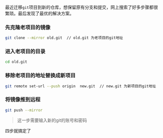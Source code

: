 
最近迁移`git`项目到新的仓库，想保留原有分支和提交，网上搜索了好多步骤都很繁琐。最后发现了最优的解决方案。

### 先克隆老项目的镜像

```bash
git clone --mirror old.git  // old.git 为老项目的git地址
```

### 进入老项目的目录

```bash
cd old.git
```

### 移除老项目的地址替换成新项目

```bash
git remote set-url --push origin  new.git  // new.git 为新项目的git地址
```

### 将镜像推到远程

```bash
git push --mirror  
```

> 这一步需要输入新的git的账号和密码

四步就搞定了
